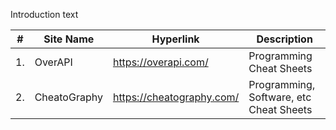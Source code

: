 Introduction text

| # | Site Name | Hyperlink | Description | 
| --- | --- | --- | --- |
| 1. | OverAPI |https://overapi.com/ |Programming Cheat Sheets |
| 2. | CheatoGraphy |https://cheatography.com/ |Programming, Software, etc Cheat Sheets |

